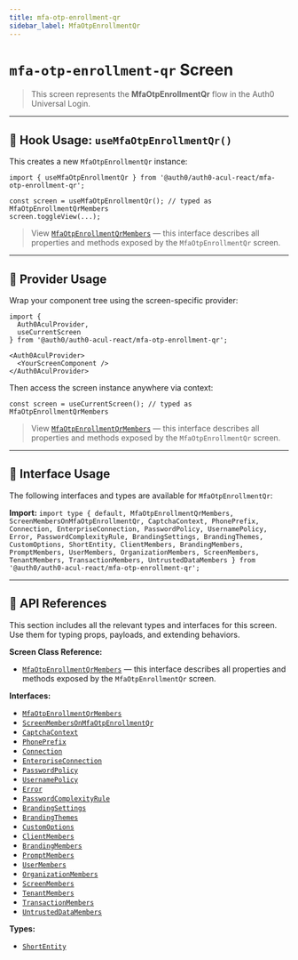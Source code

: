 ```yaml
---
title: mfa-otp-enrollment-qr
sidebar_label: MfaOtpEnrollmentQr
---
```


# `mfa-otp-enrollment-qr` Screen

> This screen represents the **MfaOtpEnrollmentQr** flow in the Auth0 Universal Login.

---

## 🔹 Hook Usage: `useMfaOtpEnrollmentQr()`

This creates a new `MfaOtpEnrollmentQr` instance:

```tsx
import { useMfaOtpEnrollmentQr } from '@auth0/auth0-acul-react/mfa-otp-enrollment-qr';

const screen = useMfaOtpEnrollmentQr(); // typed as MfaOtpEnrollmentQrMembers
screen.toggleView(...);
```

> View [`MfaOtpEnrollmentQrMembers`](https://auth0.github.io/universal-login/interfaces/Classes.MfaOtpEnrollmentQrMembers.html) — this interface describes all properties and methods exposed by the `MfaOtpEnrollmentQr` screen.

---

## 🔹 Provider Usage

Wrap your component tree using the screen-specific provider:

```tsx
import {
  Auth0AculProvider,
  useCurrentScreen
} from '@auth0/auth0-acul-react/mfa-otp-enrollment-qr';

<Auth0AculProvider>
  <YourScreenComponent />
</Auth0AculProvider>
```

Then access the screen instance anywhere via context:

```tsx
const screen = useCurrentScreen(); // typed as MfaOtpEnrollmentQrMembers
```

> View [`MfaOtpEnrollmentQrMembers`](https://auth0.github.io/universal-login/interfaces/Classes.MfaOtpEnrollmentQrMembers.html) — this interface describes all properties and methods exposed by the `MfaOtpEnrollmentQr` screen.

---

## 🔹 Interface Usage

The following interfaces and types are available for `MfaOtpEnrollmentQr`:

**Import:**
`import type { default, MfaOtpEnrollmentQrMembers, ScreenMembersOnMfaOtpEnrollmentQr, CaptchaContext, PhonePrefix, Connection, EnterpriseConnection, PasswordPolicy, UsernamePolicy, Error, PasswordComplexityRule, BrandingSettings, BrandingThemes, CustomOptions, ShortEntity, ClientMembers, BrandingMembers, PromptMembers, UserMembers, OrganizationMembers, ScreenMembers, TenantMembers, TransactionMembers, UntrustedDataMembers } from '@auth0/auth0-acul-react/mfa-otp-enrollment-qr';`

---

## 🔸 API References

This section includes all the relevant types and interfaces for this screen. Use them for typing props, payloads, and extending behaviors.

**Screen Class Reference:**  
- [`MfaOtpEnrollmentQrMembers`](https://auth0.github.io/universal-login/interfaces/Classes.MfaOtpEnrollmentQrMembers.html) — this interface describes all properties and methods exposed by the `MfaOtpEnrollmentQr` screen.

**Interfaces:**
- [`MfaOtpEnrollmentQrMembers`](https://auth0.github.io/universal-login/interfaces/Classes.MfaOtpEnrollmentQrMembers.html)
- [`ScreenMembersOnMfaOtpEnrollmentQr`](https://auth0.github.io/universal-login/interfaces/Classes.ScreenMembersOnMfaOtpEnrollmentQr.html)
- [`CaptchaContext`](https://auth0.github.io/universal-login/interfaces/Classes.CaptchaContext.html)
- [`PhonePrefix`](https://auth0.github.io/universal-login/interfaces/Classes.PhonePrefix.html)
- [`Connection`](https://auth0.github.io/universal-login/interfaces/Classes.Connection.html)
- [`EnterpriseConnection`](https://auth0.github.io/universal-login/interfaces/Classes.EnterpriseConnection.html)
- [`PasswordPolicy`](https://auth0.github.io/universal-login/interfaces/Classes.PasswordPolicy.html)
- [`UsernamePolicy`](https://auth0.github.io/universal-login/interfaces/Classes.UsernamePolicy.html)
- [`Error`](https://auth0.github.io/universal-login/interfaces/Classes.Error.html)
- [`PasswordComplexityRule`](https://auth0.github.io/universal-login/interfaces/Classes.PasswordComplexityRule.html)
- [`BrandingSettings`](https://auth0.github.io/universal-login/interfaces/Classes.BrandingSettings.html)
- [`BrandingThemes`](https://auth0.github.io/universal-login/interfaces/Classes.BrandingThemes.html)
- [`CustomOptions`](https://auth0.github.io/universal-login/interfaces/Classes.CustomOptions.html)
- [`ClientMembers`](https://auth0.github.io/universal-login/interfaces/Classes.ClientMembers.html)
- [`BrandingMembers`](https://auth0.github.io/universal-login/interfaces/Classes.BrandingMembers.html)
- [`PromptMembers`](https://auth0.github.io/universal-login/interfaces/Classes.PromptMembers.html)
- [`UserMembers`](https://auth0.github.io/universal-login/interfaces/Classes.UserMembers.html)
- [`OrganizationMembers`](https://auth0.github.io/universal-login/interfaces/Classes.OrganizationMembers.html)
- [`ScreenMembers`](https://auth0.github.io/universal-login/interfaces/Classes.ScreenMembers.html)
- [`TenantMembers`](https://auth0.github.io/universal-login/interfaces/Classes.TenantMembers.html)
- [`TransactionMembers`](https://auth0.github.io/universal-login/interfaces/Classes.TransactionMembers.html)
- [`UntrustedDataMembers`](https://auth0.github.io/universal-login/interfaces/Classes.UntrustedDataMembers.html)


**Types:**
- [`ShortEntity`](https://auth0.github.io/universal-login/types/Classes.ShortEntity.html)
